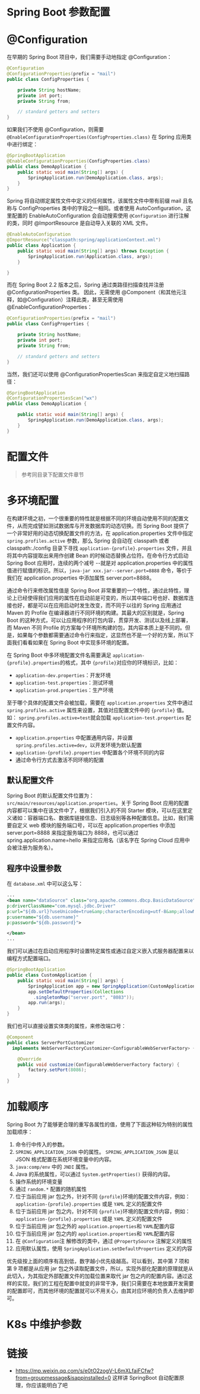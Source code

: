 # Spring Boot 参数配置

# @Configuration

在早期的 Spring Boot 项目中，我们需要手动地指定 @Configuration：

```java
@Configuration
@ConfigurationProperties(prefix = "mail")
public class ConfigProperties {

    private String hostName;
    private int port;
    private String from;

    // standard getters and setters
}
```

如果我们不使用 @Configuration，则需要 `@EnableConfigurationProperties(ConfigProperties.class)` 在 Spring 应用类中进行绑定：

```java
@SpringBootApplication
@EnableConfigurationProperties(ConfigProperties.class)
public class DemoApplication {
    public static void main(String[] args) {
        SpringApplication.run(DemoApplication.class, args);
    }
}
```

Spring 将自动绑定属性文件中定义的任何属性，该属性文件中带有前缀 mail 且名称与 ConfigProperties 类中的字段之一相同。或者使用 AutoConfiguration，这里配置的 EnableAutoConfiguration 会自动搜索使用 `@Configuration` 进行注解的类，同时 @ImportResource 是自动导入关联的 XML 文件。

```java
@EnableAutoConfiguration
@ImportResource("classpath:spring/applicationContext.xml")
public class Application {
    public static void main(String[] args) throws Exception {
        SpringApplication.run(Application.class, args);
    }

}
```

而在 Spring Boot 2.2 版本之后，Spring 通过类路径扫描查找并注册@ConfigurationProperties 类。 因此，无需使用 @Component（和其他元注释，如@Configuration）注释此类，甚至无需使用 @EnableConfigurationProperties：

```java
@ConfigurationProperties(prefix = "mail")
public class ConfigProperties {

    private String hostName;
    private int port;
    private String from;

    // standard getters and setters
}
```

当然，我们还可以使用 @ConfigurationPropertiesScan 来指定自定义地扫描路径：

```java
@SpringBootApplication
@ConfigurationPropertiesScan("wx")
public class DemoApplication {

    public static void main(String[] args) {
        SpringApplication.run(DemoApplication.class, args);
    }
}
```

# 配置文件

> 参考同目录下配置文件章节

# 多环境配置

在构建环境之初，一个很重要的特性就是根据不同的环境自动使用不同的配置文件，从而完成譬如测试数据库与开发数据库的动态切换。而 Spring Boot 提供了一个非常好用的动态切换配置文件的方法，在 application.properties 文件中指定 `spring.profiles.active` 参数，那么 Spring 会自动在 classpath 或者 classpath:./config 目录下寻找 `application-{profile}.properties` 文件，并且将其中内容提取出来用作创建 Bean 的时候动态替换占位符。在命令行方式启动 Spring Boot 应用时，连续的两个减号 --就是对 application.properties 中的属性值进行赋值的标识。所以，`java-jar xxx.jar--server.port=8888` 命令，等价于我们在 application.properties 中添加属性 server.port=8888。

通过命令行来修改属性值是 Spring Boot 非常重要的一个特性，通过此特性，理论上已经使得我们应用的属性在启动前是可变的，所以其中端口号也好、数据库连接也好，都是可以在应用启动时发生改变，而不同于以往的 Spring 应用通过 Maven 的 Profile 在编译器进行不同环境的构建。其最大的区别就是，Spring Boot 的这种方式，可以让应用程序的打包内容，贯穿开发、测试以及线上部署，而 Maven 不同 Profile 的方案每个环境所构建的包，其内容本质上是不同的。但是，如果每个参数都需要通过命令行来指定，这显然也不是一个好的方案，所以下面我们看看如果在 Spring Boot 中实现多环境的配置。

在 Spring Boot 中多环境配置文件名需要满足 `application-{profile}.properties`的格式，其中 `{profile}`对应你的环境标识，比如：

- `application-dev.properties`：开发环境
- `application-test.properties`：测试环境
- `application-prod.properties`：生产环境

至于哪个具体的配置文件会被加载，需要在 `application.properties` 文件中通过 `spring.profiles.active` 属性来设置，其值对应配置文件中的 `{profile}` 值。如： `spring.profiles.active=test`就会加载 `application-test.properties` 配置文件内容。

- `application.properties` 中配置通用内容，并设置 `spring.profiles.active=dev`，以开发环境为默认配置
- `application-{profile}.properties` 中配置各个环境不同的内容
- 通过命令行方式去激活不同环境的配置

## 默认配置文件

Spring Boot 的默认配置文件位置为：`src/main/resources/application.properties`。关于 Spring Boot 应用的配置内容都可以集中在该文件中了，根据我们引入的不同 Starter 模块，可以在这里定义诸如：容器端口名、数据库链接信息、日志级别等各种配置信息。比如，我们需要自定义 web 模块的服务端口号，可以在 application.properties 中添加 server.port=8888 来指定服务端口为 8888，也可以通过 spring.application.name=hello 来指定应用名（该名字在 Spring Cloud 应用中会被注册为服务名）。

## 程序中设置参数

在 `database.xml` 中可以这么写：

```xml
...
<bean name="dataSource" class="org.apache.commons.dbcp.BasicDataSource"
p:driverClassName="com.mysql.jdbc.Driver"
p:url="${db.url}?useUnicode=true&amp;characterEncoding=utf-8&amp;allowMultiQueries=true"
p:username="${db.username}"
p:password="${db.password}">

</bean>
...
```

我们可以通过在启动应用程序时设置特定属性或通过自定义嵌入式服务器配置来以编程方式配置端口。

```java
@SpringBootApplication
public class CustomApplication {
    public static void main(String[] args) {
        SpringApplication app = new SpringApplication(CustomApplication.class);
        app.setDefaultProperties(Collections
          .singletonMap("server.port", "8083"));
        app.run(args);
    }
}
```

我们也可以直接设置实体类的属性，来修改端口号：

```java
@Component
public class ServerPortCustomizer
  implements WebServerFactoryCustomizer<ConfigurableWebServerFactory> {

    @Override
    public void customize(ConfigurableWebServerFactory factory) {
        factory.setPort(8086);
    }
}
```

# 加载顺序

Spring Boot 为了能够更合理的重写各属性的值，使用了下面这种较为特别的属性加载顺序：

1. 命令行中传入的参数。
2. `SPRING_APPLICATION_JSON` 中的属性。 `SPRING_APPLICATION_JSON` 是以 JSON 格式配置在系统环境变量中的内容。
3. `java:comp/env` 中的 `JNDI` 属性。
4. Java 的系统属性，可以通过 `System.getProperties()` 获得的内容。
5. 操作系统的环境变量
6. 通过 `random.*` 配置的随机属性
7. 位于当前应用 jar 包之外，针对不同 `{profile}`环境的配置文件内容，例如： `application-{profile}.properties` 或是 `YAML` 定义的配置文件
8. 位于当前应用 jar 包之内，针对不同 `{profile}`环境的配置文件内容，例如： `application-{profile}.properties` 或是 `YAML` 定义的配置文件
9. 位于当前应用 jar 包之外的 `application.properties`和 `YAML`配置内容
10. 位于当前应用 jar 包之内的 `application.properties`和 `YAML`配置内容
11. 在 `@Configuration`注 解修改的类中，通过 `@PropertySource` 注解定义的属性
12. 应用默认属性，使用 `SpringApplication.setDefaultProperties` 定义的内容

优先级按上面的顺序有高到低，数字越小优先级越高。可以看到，其中第 7 项和第 9 项都是从应用 jar 包之外读取配置文件，所以，实现外部化配置的原理就是从此切入，为其指定外部配置文件的加载位置来取代 jar 包之内的配置内容。通过这样的实现，我们的工程在配置中就变的非常干净，我们只需要在本地放置开发需要的配置即可，而其他环境的配置就可以不用关心，由其对应环境的负责人去维护即可。

# K8s 中维护参数

# 链接

- https://mp.weixin.qq.com/s/e0tO2zogV-L6mXLfaiFCfw?from=groupmessage&isappinstalled=0 这样讲 SpringBoot 自动配置原理，你应该能明白了吧
